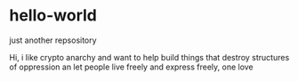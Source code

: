 # hello-world
just another repsository
 
 Hi, i like crypto anarchy and want to help build things that destroy structures of oppression an let people live freely and express freely, one love
